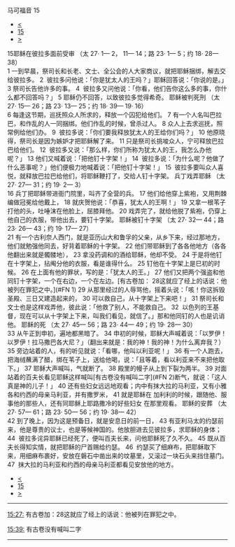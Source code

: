 ﻿





 马可福音 15




* [<](bible/MRK14.md)
* [15](bible/MRK.md)
* [>](bible/MRK16.md)



 
15耶稣在彼拉多面前受审 （太
27·
1—
2，
11—
14；路
23·
1—
5；约
18·
28—
38）  
1 一到早晨，祭司长和长老、文士、全公会的人大家商议，就把耶稣捆绑，解去交给彼拉多。 
2  彼拉多问他说：「你是犹太人的王吗？」耶稣回答说：「你说的是。」 
3 祭司长告他许多的事。 
4  彼拉多又问他说：「你看，他们告你这么多的事，你什么都不回答吗？」 
5 耶稣仍不回答，以致彼拉多觉得希奇。 耶稣被判死刑 （太
27·
15—
26；路
23·
13—
25；约
18·
39—
19·
16）  
6 每逢这节期，巡抚照众人所求的，释放一个囚犯给他们。 
7 有一个人名叫巴拉巴，和作乱的人一同捆绑。他们作乱的时候，曾杀过人。 
8 众人上去求巡抚，照常例给他们办。 
9  彼拉多说：「你们要我释放犹太人的王给你们吗？」 
10 他原晓得，祭司长是因为嫉妒才把耶稣解了来。 
11 只是祭司长挑唆众人，宁可释放巴拉巴给他们。 
12  彼拉多又说：「那么样，你们所称为犹太人的王，我怎么办他呢？」 
13 他们又喊着说：「把他钉十字架！」 
14  彼拉多说：「为什么呢？他做了什么恶事呢？」他们便极力地喊着说：「把他钉十字架！」 
15  彼拉多要叫众人喜悦，就释放巴拉巴给他们，将耶稣鞭打了，交给人钉十字架。 兵丁戏弄耶稣 （太
27·
27—
31；约
19·
2—
3）  
16 兵丁把耶稣带进衙门院里，叫齐了全营的兵。 
17 他们给他穿上紫袍，又用荆棘编做冠冕给他戴上， 
18 就庆贺他说：「恭喜，犹太人的王啊！」 
19 又拿一根苇子打他的头，吐唾沫在他脸上，屈膝拜他。 
20 戏弄完了，就给他脱了紫袍，仍穿上他自己的衣服，带他出去，要钉十字架。 耶稣被钉十字架 （太
27·
32—
44；路
23·
26—
43；约
19·
17—
27）  
21 有一个古利奈人西门，就是亚历山大和鲁孚的父亲，从乡下来，经过那地方，他们就勉强他同去，好背着耶稣的十字架。 
22 他们带耶稣到了各各他地方（各各他翻出来就是髑髅地）， 
23 拿没药调和的酒给耶稣，他却不受。 
24 于是将他钉在十字架上，拈阄分他的衣服，看是谁得什么。 
25 钉他在十字架上是巳初的时候。 
26 在上面有他的罪状，写的是：「犹太人的王。」 
27 他们又把两个强盗和他同钉十字架，一个在右边，一个在左边。[有古卷加：
28这就应了经上的话说：他被列在罪犯之中。](#FN
1) 
29 从那里经过的人辱骂他，摇着头说：「咳！你这拆毁圣殿、三日又建造起来的， 
30 可以救自己，从十字架上下来吧！」 
31 祭司长和文士也是这样戏弄他，彼此说：「他救了别人，不能救自己。 
32  以色列的王基督，现在可以从十字架上下来，叫我们看见，就信了。」那和他同钉的人也是讥诮他。 耶稣的死 （太
27·
45—
56；路
23·
44—
49；约
19·
28—
30）  
33 从午正到申初，遍地都黑暗了。 
34 申初的时候，耶稣大声喊着说：「以罗伊！以罗伊！拉马撒巴各大尼？」（翻出来就是：我的神！我的神！为什么离弃我？） 
35 旁边站着的人，有的听见就说：「看哪，他叫以利亚呢！」 
36 有一个人跑去，把海绒蘸满了醋，绑在苇子上，送给他喝，说：「且等着，看以利亚来不来把他取下。」 
37 耶稣大声喊叫，气就断了。 
38 殿里的幔子从上到下裂为两半。 
39 对面站着的百夫长看见耶稣这样喊叫[有古卷没有喊叫二字](#FN
2)断气，就说：「这人真是神的儿子！」 
40 还有些妇女远远地观看；内中有抹大拉的马利亚，又有小雅各和约西的母亲马利亚，并有撒罗米， 
41 就是耶稣在 加利利的时候，跟随他、服事他的那些人，还有同耶稣上耶路撒冷的好些妇女 在那里观看。 耶稣的安葬 （太
27·
57—
61；路
23·
50—
56；约
19·
38—
42）  
42 到了晚上，因为这是预备日，就是安息日的前一日， 
43 有亚利马太的约瑟前来，他是尊贵的议士，也是等候神国的。他放胆进去见彼拉多，求耶稣的身体； 
44  彼拉多诧异耶稣已经死了，便叫百夫长来，问他耶稣死了久不久。 
45 既从百夫长得知实情，就把耶稣的尸首赐给约瑟。 
46  约瑟买了细麻布，把耶稣取下来，用细麻布裹好，安放在磐石中凿出来的坟墓里，又滚过一块石头来挡住墓门。 
47  抹大拉的马利亚和约西的母亲马利亚都看见安放他的地方。 
* [<](bible/MRK14.md)
* [15](bible/MRK.md)
* [>](bible/MRK16.md)





---


[15:27:](#V27)
有古卷加：28这就应了经上的话说：他被列在罪犯之中。


[15:39:](#V39)
有古卷没有喊叫二字




---









